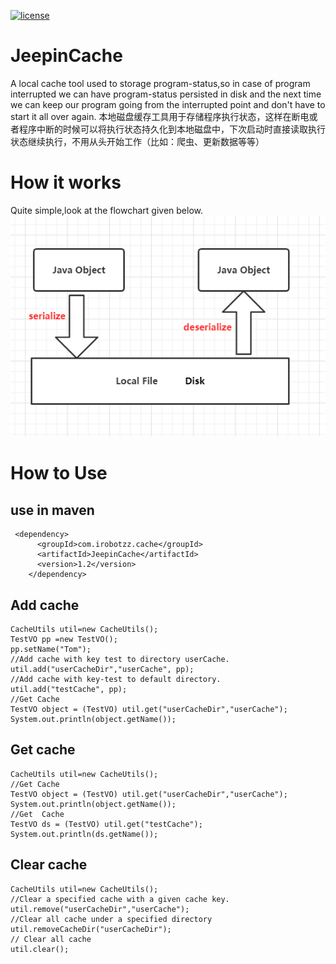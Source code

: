 [![license](https://img.shields.io/hexpm/l/plug.svg?style=flat-square)](https://www.apache.org/licenses/LICENSE-2.0.html)

# JeepinCache
A local cache tool used to storage program-status,so in case of  program interrupted we can have program-status persisted in disk and  the next time we can keep our program going from the interrupted point and don't have to start it all over again.
本地磁盘缓存工具用于存储程序执行状态，这样在断电或者程序中断的时候可以将执行状态持久化到本地磁盘中，下次启动时直接读取执行状态继续执行，不用从头开始工作（比如：爬虫、更新数据等等）

# How it works
  Quite simple,look at the flowchart given below.  
	![image]( https://github.com/FlintZheng/JeepinCache/blob/master/image/process.png)
     
# How to Use
## use in maven
```
 <dependency>
	  <groupId>com.irobotzz.cache</groupId>
	  <artifactId>JeepinCache</artifactId>
	  <version>1.2</version>
    </dependency>
```
## Add cache 
 ```  
CacheUtils util=new CacheUtils();
TestVO pp =new TestVO();
pp.setName("Tom");
//Add cache with key test to directory userCache.
util.add("userCacheDir","userCache", pp);
//Add cache with key-test to default directory.
util.add("testCache", pp);
//Get Cache
TestVO object = (TestVO) util.get("userCacheDir","userCache");
System.out.println(object.getName());
``` 
       
## Get cache
   ```  
CacheUtils util=new CacheUtils();
//Get Cache
TestVO object = (TestVO) util.get("userCacheDir","userCache");
System.out.println(object.getName());
//Get  Cache
TestVO ds = (TestVO) util.get("testCache");
System.out.println(ds.getName());
 ```
## Clear cache
```
CacheUtils util=new CacheUtils();
//Clear a specified cache with a given cache key.
util.remove("userCacheDir","userCache");
//Clear all cache under a specified directory
util.removeCacheDir("userCacheDir");
// Clear all cache
util.clear();
```
